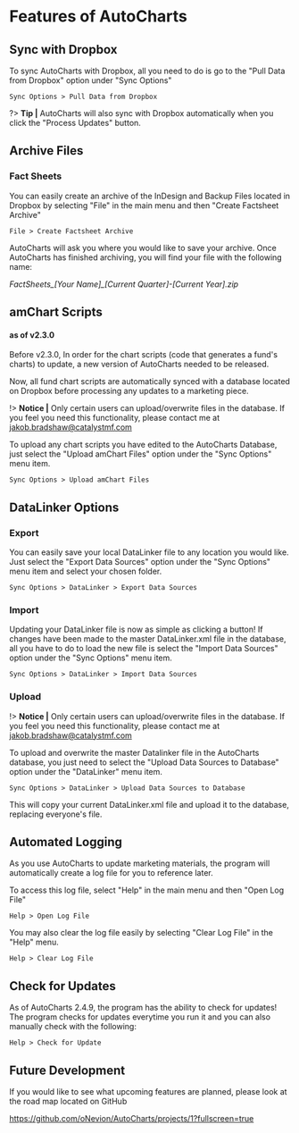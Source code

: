 # Features of AutoCharts

## Sync with Dropbox

To sync AutoCharts with Dropbox, all you need to do is go to the "Pull Data from Dropbox" option under "Sync Options"

`Sync Options > Pull Data from Dropbox`


?> **Tip |** AutoCharts will also sync with Dropbox automatically when you click the "Process Updates" button.

## Archive Files

### Fact Sheets

You can easily create an archive of the InDesign and Backup Files located in Dropbox by selecting "File" in the main menu and then "Create Factsheet Archive"

`File > Create Factsheet Archive`

AutoCharts will ask you where you would like to save your archive. Once AutoCharts has finished archiving, you will find your file with the following name:

<span>*FactSheets_[Your Name]_[Current Quarter]-[Current Year].zip*</span>

## amChart Scripts
#### as of v2.3.0

Before v2.3.0, In order for the chart scripts (code that generates a fund's charts) to update, a new version of AutoCharts needed to be released.

Now, all fund chart scripts are automatically synced with a database located on Dropbox before processing any updates to a marketing piece.

!> **Notice |** Only certain users can upload/overwrite files in the database. If you feel you need this functionality, please contact me at jakob.bradshaw@catalystmf.com

To upload any chart scripts you have edited to the AutoCharts Database, just select the "Upload amChart Files" option under the "Sync Options" menu item.

`Sync Options > Upload amChart Files`


## DataLinker Options

### Export

You can easily save your local DataLinker file to any location you would like. Just select the "Export Data Sources" option under the "Sync Options" menu item and select your chosen folder.

`Sync Options > DataLinker > Export Data Sources`


### Import

Updating your DataLinker file is now as simple as clicking a button! If changes have been made to the master DataLinker.xml file in the database, all you have to do to load the new file is select the "Import Data Sources" option under the "Sync Options" menu item.

`Sync Options > DataLinker > Import Data Sources`

### Upload

!> **Notice |** Only certain users can upload/overwrite files in the database. If you feel you need this functionality, please contact me at jakob.bradshaw@catalystmf.com

To upload and overwrite the master Datalinker file in the AutoCharts database, you just need to select the "Upload Data Sources to Database" option under the "DataLinker" menu item.

`Sync Options > DataLinker > Upload Data Sources to Database`

This will copy your current DataLinker.xml file and upload it to the database, replacing everyone's file.

## Automated Logging

As you use AutoCharts to update marketing materials, the program will automatically create a log file for you to reference later.

To access this log file, select "Help" in the main menu and then "Open Log File"

`Help > Open Log File`

You may also clear the log file easily by selecting "Clear Log File" in the "Help" menu.

`Help > Clear Log File`

## Check for Updates

As of AutoCharts 2.4.9, the program has the ability to check for updates! The program checks for updates everytime you run it and you can also manually check with the following:

`Help > Check for Update`

## Future Development

If you would like to see what upcoming features are planned, please look at the road map located on GitHub

https://github.com/oNevion/AutoCharts/projects/1?fullscreen=true